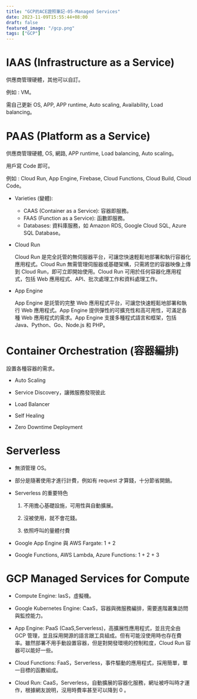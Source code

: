```yaml
---
title: "GCP的ACE證照筆記-05-Managed Services"
date: 2023-11-09T15:55:44+08:00
draft: false
featured_image: "/gcp.png"
tags: ["GCP"]
---
```


# IAAS (Infrastructure as a Service)

供應商管理硬體，其他可以自訂。

例如 : VM。

需自己更新 OS, APP, APP runtime, Auto scaling, Availability, Load balancing。

# PAAS (Platform as a Service)

供應商管理硬體, OS, 網路, APP runtime, Load balancing, Auto scaling。

用戶寫 Code 即可。

例如 : Cloud Run, App Engine, Firebase, Cloud Functions, Cloud Build, Cloud Code。

* Varieties (變體):
    * CAAS (Container as a Service): 容器即服務。
    * FAAS (Function as a Service): 函數即服務。
    * Databases: 資料庫服務，如 Amazon RDS, Google Cloud SQL, Azure SQL Database。

* Cloud Run

    Cloud Run 是完全託管的無伺服器平台，可讓您快速輕鬆地部署和執行容器化應用程式。Cloud Run 無需管理伺服器或基礎架構，只需將您的容器映像上傳到 Cloud Run，即可立即開始使用。Cloud Run 可用於任何容器化應用程式，包括 Web 應用程式、API、批次處理工作和資料處理工作。

* App Engine

    App Engine 是託管的完整 Web 應用程式平台，可讓您快速輕鬆地部署和執行 Web 應用程式。App Engine 提供彈性的可擴充性和高可用性，可滿足各種 Web 應用程式的需求。App Engine 支援多種程式語言和框架，包括 Java、Python、Go、Node.js 和 PHP。

# Container Orchestration (容器編排)

設置各種容器的需求。

* Auto Scaling

* Service Discovery，讓微服務發現彼此

* Load Balancer

* Self Healing

* Zero Downtime Deployment

# Serverless

* 無須管理 OS。

* 部分是隨著使用才進行計費，例如有 request 才算錢，十分節省開銷。

* Serverless 的重要特色

    1. 不用擔心基礎設施，可用性與自動擴展。

    2. 沒被使用，就不會花錢。

    3. 依照呼叫的量體付費

* Google App Engine 與 AWS Fargate: 1 + 2

* Google Functions, AWS Lambda, Azure Functions: 1 + 2 + 3

# GCP Managed Services for Compute

* Compute Engine: IasS，虛擬機。

* Google Kubernetes Engine: CaaS，容器與微服務編排，需要進階叢集訪問與監控能力。

* App Engine: PaaS (CaaS,Serverless)，高擴展性應用程式，並且完全由 GCP 管理，並且採用開源的語言跟工具組成。但有可能沒使用時也存在費率。雖然部署不用手動設置容器，但是對開發環境的控制粒度，Cloud Run 容器可以能好一些。

* Cloud Functions: FaaS，Serverless，事件驅動的應用程式，採用簡單，單一目標的函數組成。

* Cloud Run: CaaS，Serverless，自動擴展的容器化服務，網址被呼叫時才運作，根據網友說明，沒用時費率甚至可以降到 0 。
